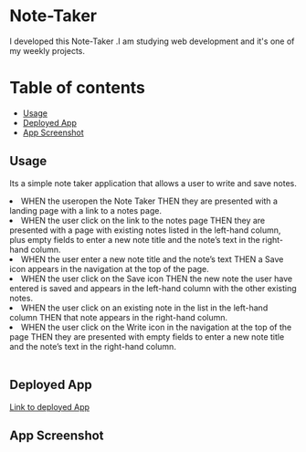 # Note-Taker
I developed this Note-Taker .I am studying web development and it's one of my weekly projects.

# Table of contents

  - [Usage](#usage)
  - [Deployed App](#DeployedApp)
  - [App Screenshot](#AppScreenshot)

## Usage
Its a simple note taker application that allows a user  to write and save notes.

<li> WHEN the useropen the Note Taker
THEN they are presented with a landing page with a link to a notes page.
</li>
<li>WHEN the user click on the link to the notes page
THEN they are presented with a page with existing notes listed in the left-hand column, plus empty fields to enter a new note title and the note’s text in the right-hand column.
</li>
<li>WHEN the user enter a new note title and the note’s text
THEN a Save icon appears in the navigation at the top of the page.
</li>
<li>WHEN the user click on the Save icon
THEN the new note the user have entered is saved and appears in the left-hand column with the other existing notes.
</li>
<li> WHEN the user click on an existing note in the list in the left-hand column
THEN that note appears in the right-hand column.
</li>
<li>WHEN the user click on the Write icon in the navigation at the top of the page
THEN they are presented with empty fields to enter a new note title and the note’s text in the right-hand column.
 </li>
<br>


## Deployed App
[Link to deployed App]()
<br>
## App Screenshot


